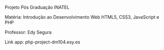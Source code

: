 Projeto Pós Graduação INATEL

Matéria: Introdução ao Desenvolvimento Web HTML5, CSS3, JavaScript e
PHP

Professor: Edy Segura

Link app: php-project-dm104.esy.es 
